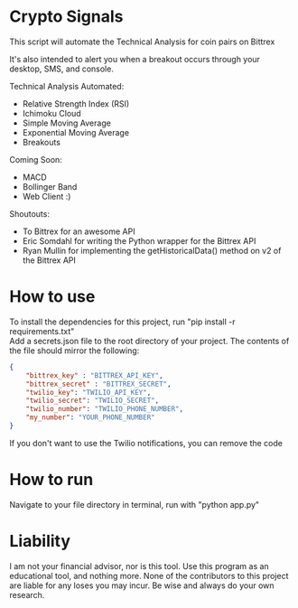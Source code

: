 # Crypto Signals

This script will automate the Technical Analysis for coin pairs on Bittrex

It's also intended to alert you when a breakout occurs through your desktop, SMS, and console.

Technical Analysis Automated:
* Relative Strength Index (RSI)
* Ichimoku Cloud
* Simple Moving Average
* Exponential Moving Average
* Breakouts


Coming Soon:
* MACD
* Bollinger Band
* Web Client :)


Shoutouts:
* To Bittrex for an awesome API
* Eric Somdahl for writing the Python wrapper for the Bittrex API
* Ryan Mullin for implementing the getHistoricalData() method on v2 of the Bittrex API

# How to use
To install the dependencies for this project, run "pip install -r requirements.txt"  
Add a secrets.json file to the root directory of your project.
The contents of the file should mirror the following:

```json
{
    "bittrex_key" : "BITTREX_API_KEY",
    "bittrex_secret" : "BITTREX_SECRET",
    "twilio_key": "TWILIO_API_KEY",
    "twilio_secret": "TWILIO_SECRET",
    "twilio_number": "TWILIO_PHONE_NUMBER",
    "my_number": "YOUR_PHONE_NUMBER"
}
```

If you don't want to use the Twilio notifications, you can remove the code

# How to run
Navigate to your file directory in terminal, run with "python app.py"

# Liability
I am not your financial advisor, nor is this tool. Use this program as an educational tool, and nothing more. None of the contributors to this project are liable for any loses you may incur. Be wise and always do your own research.
